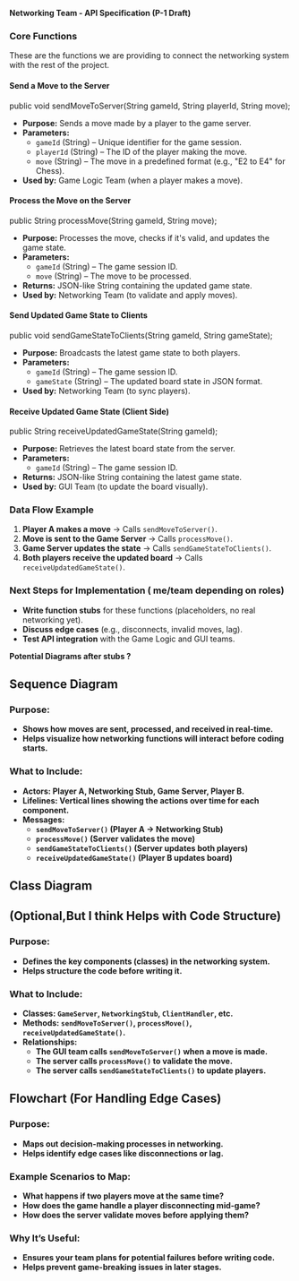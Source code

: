 **Networking Team \- API Specification (P-1 Draft)**

###  **Core Functions**

These are the functions we are providing to connect the networking system with the rest of the project.

#### **Send a Move to the Server**

public void sendMoveToServer(String gameId, String playerId, String move);

* **Purpose:** Sends a move made by a player to the game server.  
* **Parameters:**  
  * `gameId` (String) – Unique identifier for the game session.  
  * `playerId` (String) – The ID of the player making the move.  
  * `move` (String) – The move in a predefined format (e.g., "E2 to E4" for Chess).  
* **Used by:** Game Logic Team (when a player makes a move).

#### **Process the Move on the Server**

public String processMove(String gameId, String move);

* **Purpose:** Processes the move, checks if it's valid, and updates the game state.  
* **Parameters:**  
  * `gameId` (String) – The game session ID.  
  * `move` (String) – The move to be processed.  
* **Returns:** JSON-like String containing the updated game state.  
* **Used by:** Networking Team (to validate and apply moves).

#### **Send Updated Game State to Clients**

public void sendGameStateToClients(String gameId, String gameState);

* **Purpose:** Broadcasts the latest game state to both players.  
* **Parameters:**  
  * `gameId` (String) – The game session ID.  
  * `gameState` (String) – The updated board state in JSON format.  
* **Used by:** Networking Team (to sync players).

#### **Receive Updated Game State (Client Side)**

public String receiveUpdatedGameState(String gameId);

* **Purpose:** Retrieves the latest board state from the server.  
* **Parameters:**  
  * `gameId` (String) – The game session ID.  
* **Returns:** JSON-like String containing the latest game state.  
* **Used by:** GUI Team (to update the board visually).

###  **Data Flow Example**

1. **Player A makes a move** → Calls `sendMoveToServer()`.  
2. **Move is sent to the Game Server** → Calls `processMove()`.  
3. **Game Server updates the state** → Calls `sendGameStateToClients()`.  
4. **Both players receive the updated board** → Calls `receiveUpdatedGameState()`.

###  **Next Steps for Implementation ( me/team depending on roles)**

* **Write function stubs** for these functions (placeholders, no real networking yet).  
* **Discuss edge cases** (e.g., disconnects, invalid moves, lag).  
* **Test API integration** with the Game Logic and GUI teams.

**Potential Diagrams after stubs ?** 

## **Sequence Diagram** 

### **Purpose:**

* **Shows how moves are sent, processed, and received in real-time.**  
* **Helps visualize how networking functions will interact before coding starts.**

### **What to Include:**

* **Actors: Player A, Networking Stub, Game Server, Player B.**  
* **Lifelines: Vertical lines showing the actions over time for each component.**  
* **Messages:**  
  * **`sendMoveToServer()` (Player A → Networking Stub)**  
  * **`processMove()` (Server validates the move)**  
  * **`sendGameStateToClients()` (Server updates both players)**  
  * **`receiveUpdatedGameState()` (Player B updates board)**

## **Class Diagram** 

## **(Optional,But I think Helps with Code Structure)**

### **Purpose:**

* **Defines the key components (classes) in the networking system.**  
* **Helps structure the code before writing it.**

### **What to Include:**

* **Classes: `GameServer`, `NetworkingStub`, `ClientHandler`, etc.**  
* **Methods: `sendMoveToServer()`, `processMove()`, `receiveUpdatedGameState()`.**  
* **Relationships:**  
  * **The GUI team calls `sendMoveToServer()` when a move is made.**  
  * **The server calls `processMove()` to validate the move.**  
  * **The server calls `sendGameStateToClients()` to update players.**


## **Flowchart (For Handling Edge Cases)**

### **Purpose:**

* **Maps out decision-making processes in networking.**  
* **Helps identify edge cases like disconnections or lag.**

### **Example Scenarios to Map:**

* **What happens if two players move at the same time?**  
* **How does the game handle a player disconnecting mid-game?**  
* **How does the server validate moves before applying them?**

### **Why It’s Useful:**

* **Ensures your team plans for potential failures before writing code.**  
* **Helps prevent game-breaking issues in later stages.**